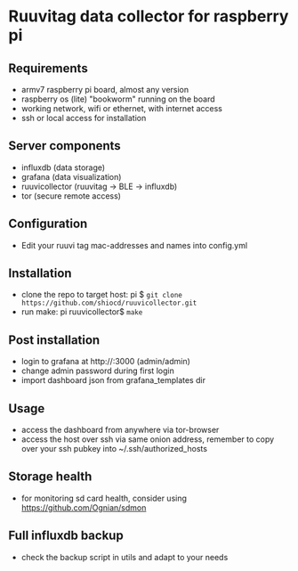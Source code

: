 # Ruuvitag data collector for raspberry pi

## Requirements
 - armv7 raspberry pi board, almost any version
 - raspberry os (lite) "bookworm" running on the board
 - working network, wifi or ethernet, with internet access
 - ssh or local access for installation

## Server components
 - influxdb (data storage)
 - grafana (data visualization)
 - ruuvicollector (ruuvitag -> BLE -> influxdb)
 - tor (secure remote access)

## Configuration
  - Edit your ruuvi tag mac-addresses and names into config.yml

## Installation
 - clone the repo to target host: pi $ `git clone https://github.com/shiocd/ruuvicollector.git`
 - run make: pi ruuvicollector$ `make`

## Post installation
 - login to grafana at http://<raspi ip>:3000 (admin/admin)
 - change admin password during first login
 - import dashboard json from grafana\_templates dir

## Usage
 - access the dashboard from anywhere via tor-browser
 - access the host over ssh via same onion address, remember to copy over your ssh pubkey into ~/.ssh/authorized\_hosts

## Storage health
 - for monitoring sd card health, consider using https://github.com/Ognian/sdmon

## Full influxdb backup
 - check the backup script in utils and adapt to your needs
